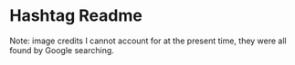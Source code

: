# Hashtag Readme

Note: image credits I cannot account for at the present time, they were all found by Google searching.
